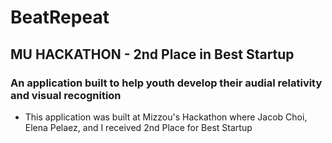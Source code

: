 # BeatRepeat

## MU HACKATHON - 2nd Place in Best Startup

### An application built to help youth develop their audial relativity and visual recognition

- This application was built at Mizzou's Hackathon where Jacob Choi, Elena Pelaez, and I received 2nd Place for Best Startup

